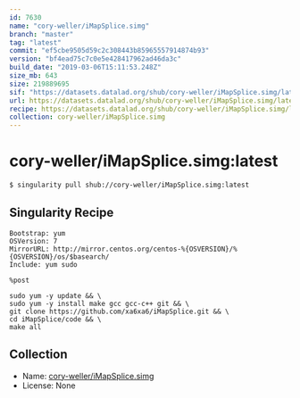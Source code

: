 ```yaml
---
id: 7630
name: "cory-weller/iMapSplice.simg"
branch: "master"
tag: "latest"
commit: "ef5cbe9505d59c2c308443b85965557914874b93"
version: "bf4ead75c7c0e5e428417962ad46da3c"
build_date: "2019-03-06T15:11:53.248Z"
size_mb: 643
size: 219889695
sif: "https://datasets.datalad.org/shub/cory-weller/iMapSplice.simg/latest/2019-03-06-ef5cbe95-bf4ead75/bf4ead75c7c0e5e428417962ad46da3c.simg"
url: https://datasets.datalad.org/shub/cory-weller/iMapSplice.simg/latest/2019-03-06-ef5cbe95-bf4ead75/
recipe: https://datasets.datalad.org/shub/cory-weller/iMapSplice.simg/latest/2019-03-06-ef5cbe95-bf4ead75/Singularity
collection: cory-weller/iMapSplice.simg
---
```


# cory-weller/iMapSplice.simg:latest

```bash
$ singularity pull shub://cory-weller/iMapSplice.simg:latest
```

## Singularity Recipe

```singularity
Bootstrap: yum
OSVersion: 7
MirrorURL: http://mirror.centos.org/centos-%{OSVERSION}/%{OSVERSION}/os/$basearch/
Include: yum sudo

%post

sudo yum -y update && \
sudo yum -y install make gcc gcc-c++ git && \
git clone https://github.com/xa6xa6/iMapSplice.git && \
cd iMapSplice/code && \
make all
```

## Collection

 - Name: [cory-weller/iMapSplice.simg](https://github.com/cory-weller/iMapSplice.simg)
 - License: None

